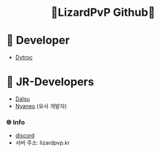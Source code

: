 <div align="center"><h1>🌟LizardPvP Github🌟</h1></div>

# 📘 Developer
- [Dytroc](https://github.com/dytroc)

# 📗 JR-Developers
- [Dalsu](https://github.com/dqlsu)
- [Nyaneo](https://github.com/FlagFan34272) (유사 개발자)

### 🌐 Info
- [discord](http://link.here.pojell)
- 서버 주소: lizardpvp.kr
